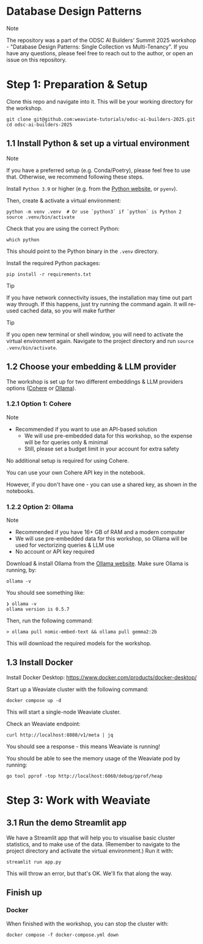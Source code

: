 # Database Design Patterns

> [!NOTE]
> The repository was a part of the ODSC AI Builders' Summit 2025 workshop - "Database Design Patterns: Single Collection vs Multi-Tenancy". If you have any questions, please feel free to reach out to the author, or open an issue on this repository.

# Step 1: Preparation & Setup

Clone this repo and navigate into it. This will be your working directory for the workshop.

```shell
git clone git@github.com:weaviate-tutorials/odsc-ai-builders-2025.git
cd odsc-ai-builders-2025
```

## 1.1 Install Python & set up a virtual environment

> [!NOTE]
> If you have a preferred setup (e.g. Conda/Poetry), please feel free to use that. Otherwise, we recommend following these steps.

Install `Python 3.9` or higher (e.g. from the [Python website](https://python.org/), or `pyenv`).

Then, create & activate a virtual environment:

```shell
python -m venv .venv  # Or use `python3` if `python` is Python 2
source .venv/bin/activate
```

Check that you are using the correct Python:

```shell
which python
```

This should point to the Python binary in the `.venv` directory.

Install the required Python packages:

```shell
pip install -r requirements.txt
```

> [!TIP]
> If you have network connectivity issues, the installation may time out part way through. If this happens, just try running the command again. It will re-used cached data, so you will make further

> [!TIP]
> If you open new terminal or shell window, you will need to activate the virtual environment again. Navigate to the project directory and run `source .venv/bin/activate`.

## 1.2 Choose your embedding & LLM provider

The workshop is set up for two different embeddings & LLM providers options ([Cohere](#121-option-1-cohere) or [Ollama](#122-option-2-ollama)).

### 1.2.1 Option 1: Cohere

> [!NOTE]
> - Recommended if you want to use an API-based solution
>     - We will use pre-embedded data for this workshop, so the expense will be for queries only & minimal
>     - Still, please set a budget limit in your account for extra safety

No additional setup is required for using Cohere.

You can use your own Cohere API key in the notebook.

However, if you don't have one - you can use a shared key, as shown in the notebooks.

### 1.2.2 Option 2: Ollama

> [!NOTE]
> - Recommended if you have 16+ GB of RAM and a modern computer
> - We will use pre-embedded data for this workshop, so Ollama will be used for vectorizing queries & LLM use
> - No account or API key required

Download & install Ollama from the [Ollama website](https://ollama.com/). Make sure Ollama is running, by:

```shell
ollama -v
```

You should see something like:
```shell
❯ ollama -v
ollama version is 0.5.7
```

Then, run the following command:

```shell
> ollama pull nomic-embed-text && ollama pull gemma2:2b
```

This will download the required models for the workshop.

## 1.3 Install Docker

Install Docker Desktop: https://www.docker.com/products/docker-desktop/

Start up a Weaviate cluster with the following command:

```shell
docker compose up -d
```

This will start a single-node Weaviate cluster.

Check an Weaviate endpoint:

```shell
curl http://localhost:8080/v1/meta | jq
```

You should see a response - this means Weaviate is running!

You should be able to see the memory usage of the Weaviate pod by running:

```shell
go tool pprof -top http://localhost:6060/debug/pprof/heap
```

# Step 3: Work with Weaviate

## 3.1 Run the demo Streamlit app

We have a Streamlit app that will help you to visualise basic cluster statistics, and to make use of the data. (Remember to navigate to the project directory and activate the virtual environment.) Run it with:

```shell
streamlit run app.py
```

This will throw an error, but that's OK. We'll fix that along the way.

## Finish up

### Docker

When finished with the workshop, you can stop the cluster with:

```shell
docker compose -f docker-compose.yml down
```
